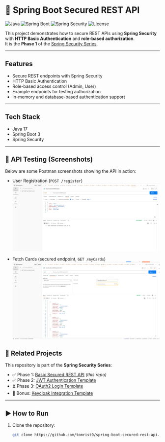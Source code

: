 # 🔐 Spring Boot Secured REST API

![Java](https://img.shields.io/badge/Java-17-blue)
![Spring Boot](https://img.shields.io/badge/Spring%20Boot-3.0-brightgreen)
![Spring Security](https://img.shields.io/badge/Spring%20Security-Basic%20Auth-orange)
![License](https://img.shields.io/badge/License-MIT-lightgrey)

This project demonstrates how to secure REST APIs using **Spring Security** with **HTTP Basic Authentication** and **role-based authorization**.  
It is the **Phase 1** of the [Spring Security Series](https://github.com/tomrist9/spring-security-series).

---

##  Features
- Secure REST endpoints with Spring Security
- HTTP Basic Authentication
- Role-based access control (Admin, User)
- Example endpoints for testing authorization
- In-memory and database-based authentication support

---

##  Tech Stack
- Java 17  
- Spring Boot 3  
- Spring Security  

---

## 📸 API Testing (Screenshots)

Below are some Postman screenshots showing the API in action:

- User Registration (`POST /register`)  
  ![Register Screenshot](src/main/java/org/security/springbootsecuredrestapi/screenshots/register.png)

- Fetch Cards (secured endpoint, `GET /myCards`)  
  ![Cards Screenshot](src/main/java/org/security/springbootsecuredrestapi/screenshots/myCards.png)


## 📂 Related Projects
This repository is part of the **Spring Security Series**:

- ✅ Phase 1: [Basic Secured REST API](https://github.com/tomrist9/spring-boot-secured-rest-api) *(this repo)*  
- ✅ Phase 2: [JWT Authentication Template](https://github.com/tomrist9/spring-boot-jwt-login-template)  
- ⏳ Phase 3: [OAuth2 Login Template](https://github.com/tomrist9/spring-boot-oauth2-login-template)  
- 🎁 Bonus: [Keycloak Integration Template](https://github.com/tomrist9/spring-boot-keycloak-template)  

---

## ▶️ How to Run
1. Clone the repository:
   ```bash
   git clone https://github.com/tomrist9/spring-boot-secured-rest-api.git

